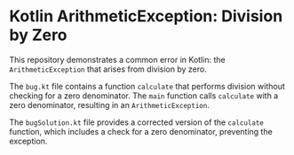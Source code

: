 # Kotlin ArithmeticException: Division by Zero

This repository demonstrates a common error in Kotlin: the `ArithmeticException` that arises from division by zero.

The `bug.kt` file contains a function `calculate` that performs division without checking for a zero denominator. The `main` function calls `calculate` with a zero denominator, resulting in an `ArithmeticException`.

The `bugSolution.kt` file provides a corrected version of the `calculate` function, which includes a check for a zero denominator, preventing the exception.